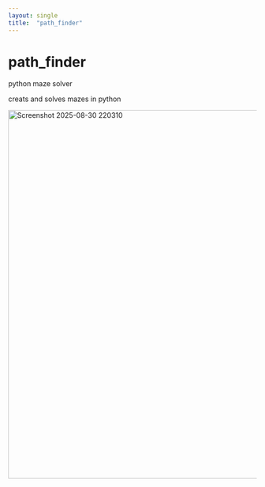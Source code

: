 ```yaml
---
layout: single
title:  "path_finder"
---
```


# path_finder
python maze solver

creats and solves mazes in python

<img width="715" height="746" alt="Screenshot 2025-08-30 220310" src="https://github.com/user-attachments/assets/578f047c-f900-47bb-8b00-f0a969337bf2" />
